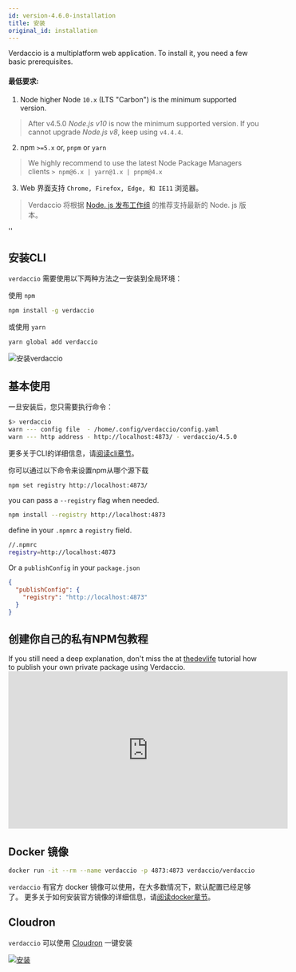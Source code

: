 ```yaml
---
id: version-4.6.0-installation
title: 安装
original_id: installation
---
```


Verdaccio is a multiplatform web application. To install it, you need a few basic prerequisites.

#### 最低要求:

1. Node higher Node `10.x` (LTS "Carbon") is the minimum supported version.

> After v4.5.0 *Node.js v10* is now the minimum supported version. If you cannot upgrade *Node.js v8*, keep using `v4.4.4`.

2. npm `>=5.x` or, `pnpm` or `yarn`

  > We highly recommend to use the latest Node Package Managers clients `> npm@6.x | yarn@1.x | pnpm@4.x`
3. Web 界面支持 `Chrome, Firefox, Edge, 和 IE11` 浏览器。

> Verdaccio 将根据 [Node. js 发布工作组](https://github.com/nodejs/Release) 的推荐支持最新的 Node. js 版本。

<div id="codefund">''</div>

## 安装CLI

`verdaccio` 需要使用以下两种方法之一安装到全局环境：

使用 `npm`

```bash
npm install -g verdaccio
```
或使用 `yarn`

```bash
yarn global add verdaccio
```

![安装verdaccio](assets/install_verdaccio.gif)


## 基本使用

一旦安装后，您只需要执行命令：

```bash
$> verdaccio
warn --- config file  - /home/.config/verdaccio/config.yaml
warn --- http address - http://localhost:4873/ - verdaccio/4.5.0
```

更多关于CLI的详细信息，请[阅读cli章节](cli.md)。

你可以通过以下命令来设置npm从哪个源下载

```bash
npm set registry http://localhost:4873/
```

you can pass a `--registry` flag when needed.

```bash
npm install --registry http://localhost:4873
```

define in your `.npmrc` a `registry` field.

```bash
//.npmrc
registry=http://localhost:4873
```

Or a `publishConfig` in your `package.json`

```json
{
  "publishConfig": {
    "registry": "http://localhost:4873"
  }
}
```

## 创建你自己的私有NPM包教程

If you still need a deep explanation, don't miss the at [thedevlife](https://mybiolink.co/thedevlife) tutorial how to publish your own private package using Verdaccio.  <iframe width="560" height="315" src="https://www.youtube.com/embed/Co0RwdpEsag" frameborder="0" allow="accelerometer; autoplay; encrypted-media; gyroscope; picture-in-picture" allowfullscreen mark="crwd-mark"></iframe>

## Docker 镜像

```bash
docker run -it --rm --name verdaccio -p 4873:4873 verdaccio/verdaccio
```

`verdaccio` 有官方 docker 镜像可以使用，在大多数情况下，默认配置已经足够了。 更多关于如何安装官方镜像的详细信息，请[阅读docker章节](docker.md)。

## Cloudron

`verdaccio` 可以使用 [Cloudron](https://cloudron.io) 一键安装

[![安装](https://cloudron.io/img/button.svg)](https://cloudron.io/button.html?app=org.eggertsson.verdaccio)

